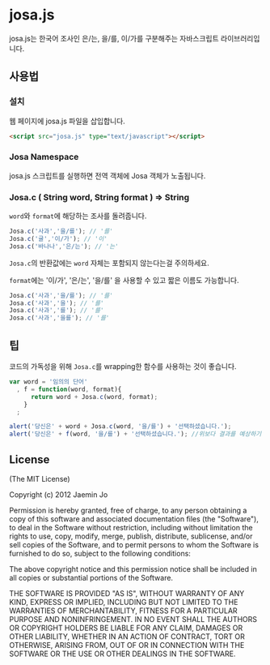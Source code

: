 # josa.js

josa.js는 한국어 조사인 은/는, 을/를, 이/가를 구분해주는 자바스크립트 라이브러리입니다.

## 사용법

### 설치

웹 페이지에 josa.js 파일을 삽입합니다.

```html
<script src="josa.js" type="text/javascript"></script>
```

### Josa Namespace

josa.js 스크립트를 실행하면 전역 객체에 Josa 객체가 노출됩니다.

### Josa.c ( String word, String format ) => String

`word`와 `format`에 해당하는 조사를 돌려줍니다.

```js
Josa.c('사과','을/를'); // '를'
Josa.c('귤','이/가'); // '이'
Josa.c('바나나','은/는'); // '는'
```

`Josa.c`의 반환값에는 `word` 자체는 포함되지 않는다는걸 주의하세요.

`format`에는 '이/가', '은/는', '을/를' 을 사용할 수 있고 짧은 이름도 가능합니다.

```js
Josa.c('사과','을/를'); // '를'
Josa.c('사과','을'); // '를'
Josa.c('사과','를'); // '를'
Josa.c('사과','을를'); // '를'
```

## 팁

코드의 가독성을 위해 `Josa.c`를 wrapping한 함수를 사용하는 것이 좋습니다.

```js
var word = '임의의 단어'
  , f = function(word, format){
      return word + Josa.c(word, format);
    }
  ;

alert('당신은' + word + Josa.c(word, '을/를') + '선택하셨습니다.');
alert('당신은' + f(word, '을/를') + '선택하셨습니다.'); //위보다 결과를 예상하기 쉬움
```

## License

(The MIT License)

Copyright (c) 2012 Jaemin Jo

Permission is hereby granted, free of charge, to any person obtaining a copy of this software and associated documentation files (the "Software"), to deal in the Software without restriction, including without limitation the rights to use, copy, modify, merge, publish, distribute, sublicense, and/or sell copies of the Software, and to permit persons to whom the Software is furnished to do so, subject to the following conditions:

The above copyright notice and this permission notice shall be included in all copies or substantial portions of the Software.

THE SOFTWARE IS PROVIDED "AS IS", WITHOUT WARRANTY OF ANY KIND, EXPRESS OR IMPLIED, INCLUDING BUT NOT LIMITED TO THE WARRANTIES OF MERCHANTABILITY, FITNESS FOR A PARTICULAR PURPOSE AND NONINFRINGEMENT. IN NO EVENT SHALL THE AUTHORS OR COPYRIGHT HOLDERS BE LIABLE FOR ANY CLAIM, DAMAGES OR OTHER LIABILITY, WHETHER IN AN ACTION OF CONTRACT, TORT OR OTHERWISE, ARISING FROM, OUT OF OR IN CONNECTION WITH THE SOFTWARE OR THE USE OR OTHER DEALINGS IN THE SOFTWARE.
